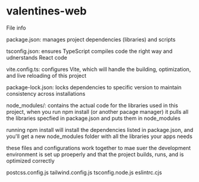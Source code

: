 # valentines-web
File info

package.json: manages project dependencies (libraries) and scripts

tsconfig.json: ensures TypeScript compiles code the right way and udnerstands React code

vite.config.ts: configures Vite, which will handle the building, optimization, and live reloading of this project

package-lock.json: locks dependencies to specific version to maintain consistency across installations

node_modules/: contains the actual code for the libraries used in this project, when you run npm install (or another pacage manager) it pulls all the libraries specfied in package.json and puts them in node_modules

running npm install will install the dependencies listed in package.json, and you'll get a new node_modules folder with all the libraries your apps needs


these files and configurations work together to mae suer the development environment is set up proeperly and that the project builds, runs, and is optimized correctly 

postcss.config.js
tailwind.config.js
tsconfig.node.js
eslintrc.cjs